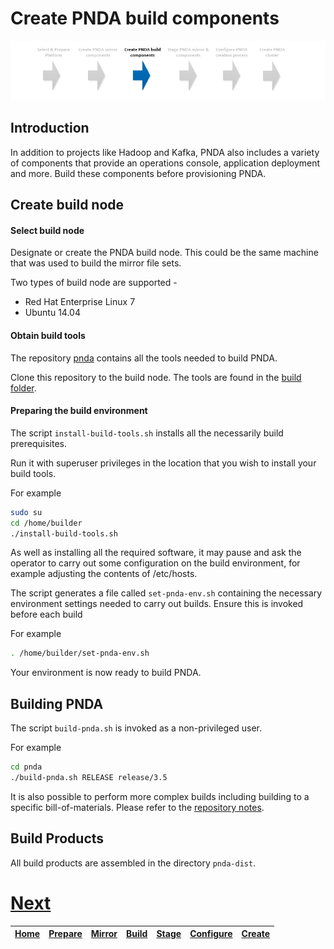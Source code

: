 # Create PNDA build components

![](../images/breadcrumbs-build.jpg)

## Introduction

In addition to projects like Hadoop and Kafka, PNDA also includes a variety of components that provide an operations console, application deployment and more. Build these components before provisioning PNDA.

## Create build node

#### Select build node

Designate or create the PNDA build node. This could be the same machine that was used to build the mirror file sets.
 
Two types of build node are supported -

- Red Hat Enterprise Linux 7
- Ubuntu 14.04 


#### Obtain build tools

The repository [pnda](https://github.com/pndaproject/pnda) contains all the tools needed to build PNDA.

Clone this repository to the build node. The tools are found in the [build folder](https://github.com/pndaproject/pnda).

#### Preparing the build environment

The script ```install-build-tools.sh``` installs all the necessarily build prerequisites.

Run it with superuser privileges in the location that you wish to install your build tools.

For example

```sh
sudo su
cd /home/builder
./install-build-tools.sh
```

As well as installing all the required software, it may pause and ask the operator to carry out some configuration on the build environment, for example adjusting the contents of /etc/hosts.

The script generates a file called ```set-pnda-env.sh``` containing the necessary environment settings needed to carry out builds. Ensure this is invoked before each build

For example

```sh
. /home/builder/set-pnda-env.sh
```

Your environment is now ready to build PNDA.

## Building PNDA

The script ```build-pnda.sh``` is invoked as a non-privileged user. 

For example

```sh
cd pnda
./build-pnda.sh RELEASE release/3.5
```

It is also possible to perform more complex builds including building to a specific bill-of-materials. Please refer to the [repository notes](https://github.com/pndaproject/pnda).

## Build Products

All build products are assembled in the directory ```pnda-dist```.

# [Next](STAGE.md)

| [Home](../OVERVIEW.md) | [Prepare](PREPARE.md) | [Mirror](MIRROR.md) | [Build](BUILD.md) | [Stage](STAGE.md) | [Configure](CONFIGURE.md) | [Create](CREATE.md) | 
| --- | --- | --- | --- | --- | --- | --- |
